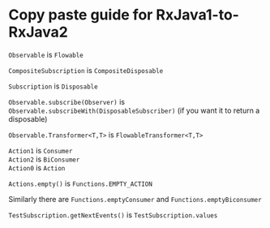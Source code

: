 # Copy paste guide for RxJava1-to-RxJava2

```Observable``` is ```Flowable```  

```CompositeSubscription``` is ```CompositeDisposable```  

```Subscription``` is ```Disposable```  

```Observable.subscribe(Observer)``` is ```Observable.subscribeWith(DisposableSubscriber)``` (if you want it to return a disposable)  

```Observable.Transformer<T,T>``` is ```FlowableTransformer<T,T>```  

```Action1``` is ```Consumer```  
```Action2``` is ```BiConsumer```  
```Action0``` is ```Action```  

```Actions.empty()``` is ```Functions.EMPTY_ACTION```  

Similarly there are ```Functions.emptyConsumer``` and ```Functions.emptyBiconsumer```  

```TestSubscription.getNextEvents()```  is  ```TestSubscription.values```  
